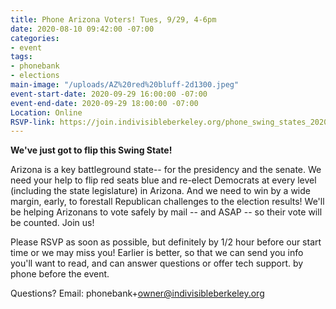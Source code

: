 ```yaml
---
title: Phone Arizona Voters! Tues, 9/29, 4-6pm
date: 2020-08-10 09:42:00 -07:00
categories:
- event
tags:
- phonebank
- elections
main-image: "/uploads/AZ%20red%20bluff-2d1300.jpeg"
event-start-date: 2020-09-29 16:00:00 -07:00
event-end-date: 2020-09-29 18:00:00 -07:00
Location: Online
RSVP-link: https://join.indivisibleberkeley.org/phone_swing_states_2020_09_29
---
```


**We've just got to flip this Swing State!**

Arizona is a key battleground state-- for the presidency and the senate. We need your help to flip red seats blue and re-elect Democrats at every level (including the state legislature) in Arizona. And we need to win by a wide margin, early, to forestall Republican challenges to the election results!  We'll be helping Arizonans to vote safely by mail -- and ASAP -- so their vote will be counted.   Join us!

Please RSVP as soon as possible, but definitely by 1/2 hour before our start time or we may miss you! Earlier is better, so that we can send you info you'll want to read, and can answer questions or offer tech support. by phone before the event.

Questions? Email: phonebank\+owner@indivisibleberkeley.org